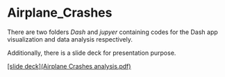 # Airplane_Crashes


There are two folders *Dash* and *jupyer* containing codes for the Dash app visualization and data analysis respectively. 

Additionally, there is a slide deck for presentation purpose.

[[slide deck](Airplane Crashes analysis.pdf)](https://github.com/zoesuruwu/Airplane_Crashes/blob/master/Airplane%20Crashes%20analysis.pdf)
